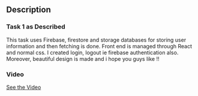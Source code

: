 ## Description

### Task 1 as Described
This task uses Firebase, firestore and storage databases for storing user information and then fetching is done. Front end is managed through React and normal css. I created login, logout ie firebase authentication also. Moreover, beautiful design is made and i hope you guys like !!



### Video
[See the Video](https://youtu.be/4ffl2qLsWaY)
